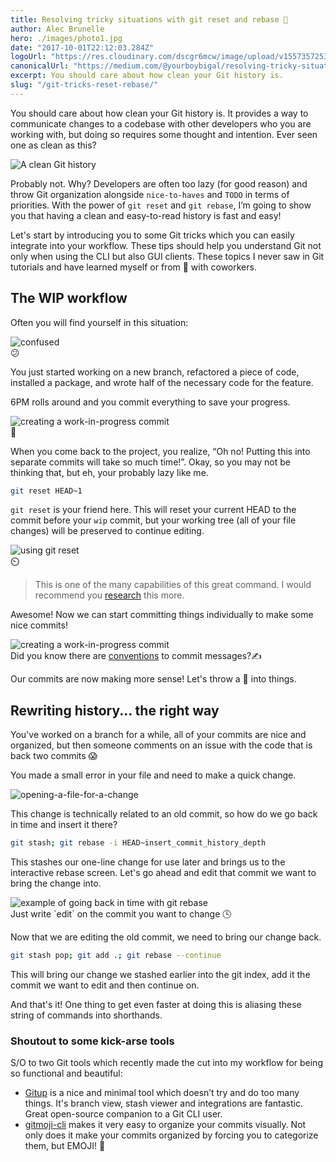 ```yaml
---
title: Resolving tricky situations with git reset and rebase 🧶
author: Alec Brunelle
hero: ./images/photo1.jpg
date: "2017-10-01T22:12:03.284Z"
logoUrl: "https://res.cloudinary.com/dscgr6mcw/image/upload/v1557357253/git-post/rafif-prawira-1331958-unsplash.jpg"
canonicalUrl: "https://medium.com/@yourboybigal/resolving-tricky-situations-with-git-reset-and-rebase-b424915d7735"
excerpt: You should care about how clean your Git history is.
slug: "/git-tricks-reset-rebase/"
---
```


You should care about how clean your Git history is. It provides a way to communicate changes to a codebase with other developers who you are working with, but doing so requires some thought and intention. Ever seen one as clean as this?

![A clean Git history](./images/1.png)

Probably not. Why? Developers are often too lazy (for good reason) and throw Git organization alongside `nice-to-haves` and `TODO` in terms of priorities. With the power of `git reset` and `git rebase`, I’m going to show you that having a clean and easy-to-read history is fast and easy!

Let's start by introducing you to some Git tricks which you can easily integrate into your workflow. These tips should help you understand Git not only when using the CLI but also GUI clients. These topics I never saw in Git tutorials and have learned myself or from 🍻 with coworkers.

## The WIP workflow

Often you will find yourself in this situation:

<div class="Image__Small">
  <img src="./images/2.gif" alt="confused"/>
  <figcaption>😕</figcaption>
</div>

You just started working on a new branch, refactored a piece of code, installed a package, and wrote half of the necessary code for the feature.

6PM rolls around and you commit everything to save your progress.

<div class="Image__Small">
  <img src="./images/3.gif" alt="creating a work-in-progress commit"/>
  <figcaption>📝</figcaption>
</div>

When you come back to the project, you realize, “Oh no! Putting this into separate commits will take so much time!”. Okay, so you may not be thinking that, but eh, your probably lazy like me.

```bash
git reset HEAD~1
```

`git reset` is your friend here. This will reset your current HEAD to the commit before your `wip` commit, but your working tree (all of your file changes) will be preserved to continue editing.

<div class="Image__Small">
  <img src="./images/4.gif" alt="using git reset"/>
  <figcaption>⏲️</figcaption>
</div>

> This is one of the many capabilities of this great command. I would recommend you <a href="https://www.atlassian.com/git/tutorials/undoing-changes/git-reset" target="_blank" >research</a> this more.

Awesome! Now we can start committing things individually to make some nice commits!

<div class="Image__Small">
  <img src="./images/5.gif" alt="creating a work-in-progress commit"/>
  <figcaption>Did you know there are <a href="https://namingconvention.org/git/commit-message-naming.html" target="_blank">conventions</a> to commit messages?✍️</figcaption>
</div>

Our commits are now making more sense! Let's throw a 🔧 into things.

## Rewriting history... the right way

<!-- > [Lots of great reading](https://www.atlassian.com/git/tutorials/rewriting-history) on different Git Rebase techniques. -->

You've worked on a branch for a while, all of your commits are nice and organized, but then someone comments on an issue with the code that is back two commits 😱

You made a small error in your file and need to make a quick change.

![opening-a-file-for-a-change](./images/6.gif)

This change is technically related to an old commit, so how do we go back in time and insert it there?

```bash
git stash; git rebase -i HEAD~insert_commit_history_depth
```

This stashes our one-line change for use later and brings us to the interactive rebase screen. Let's go ahead and edit that commit we want to bring the change into.

<div class="Image__Small">
  <img src="./images/7.gif" alt="example of going back in time with git rebase"/>
  <figcaption>Just write `edit` on the commit you want to change 🕓</figcaption>
</div>

Now that we are editing the old commit, we need to bring our change back.

```bash
git stash pop; git add .; git rebase --continue
```

This will bring our change we stashed earlier into the git index, add it the commit we want to edit and then continue on.

And that's it! One thing to get even faster at doing this is aliasing these string of commands into shorthands.

### Shoutout to some kick-arse tools

S/O to two Git tools which recently made the cut into my workflow for being so functional and beautiful:

- <a href="https://gitup.co/" target="_blank">Gitup</a> is a nice and minimal tool which doesn’t try and do too many things. It's branch view, stash viewer and integrations are fantastic. Great open-source companion to a Git CLI user.
- <a href="https://github.com/carloscuesta/gitmoji-cli" target="_blank">gitmoji-cli</a> makes it very easy to organize your commits visually. Not only does it make your commits organized by forcing you to categorize them, but EMOJI! 💸
